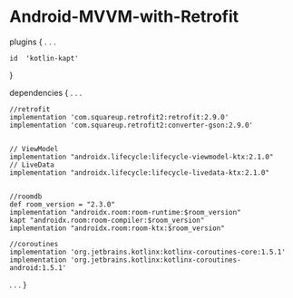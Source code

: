 # Android-MVVM-with-Retrofit

plugins {
.
.
.

    id  'kotlin-kapt'
}

dependencies {
.
.
.

    //retrofit
    implementation 'com.squareup.retrofit2:retrofit:2.9.0'
    implementation 'com.squareup.retrofit2:converter-gson:2.9.0'


    // ViewModel
    implementation "androidx.lifecycle:lifecycle-viewmodel-ktx:2.1.0"
    // LiveData
    implementation "androidx.lifecycle:lifecycle-livedata-ktx:2.1.0"


    //roomdb
    def room_version = "2.3.0"
    implementation "androidx.room:room-runtime:$room_version"
    kapt "androidx.room:room-compiler:$room_version"
    implementation "androidx.room:room-ktx:$room_version"

    //coroutines
    implementation 'org.jetbrains.kotlinx:kotlinx-coroutines-core:1.5.1'
    implementation 'org.jetbrains.kotlinx:kotlinx-coroutines-android:1.5.1'
.
.
.
}
